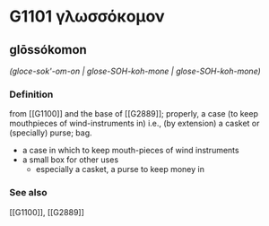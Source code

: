 # G1101 γλωσσόκομον

## glōssókomon

_(gloce-sok'-om-on | glose-SOH-koh-mone | glose-SOH-koh-mone)_

### Definition

from [[G1100]] and the base of [[G2889]]; properly, a case (to keep mouthpieces of wind-instruments in) i.e., (by extension) a casket or (specially) purse; bag.

- a case in which to keep mouth-pieces of wind instruments
- a small box for other uses
  - especially a casket, a purse to keep money in

### See also

[[G1100]], [[G2889]]

